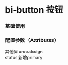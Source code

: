 # bi-button 按钮

### 基础使用

<preview path="./index.vue" title="基础用法" description="bi-button 组件的基础用法"></preview>

### 配置参数（Attributes）
其他同 arco.design  
status 新增primary
